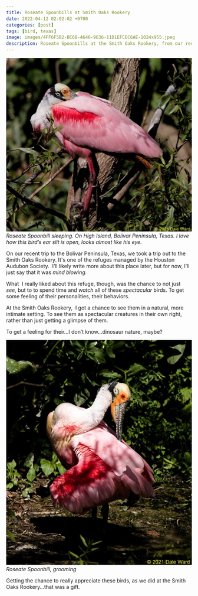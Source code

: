 ```yaml
---
title: Roseate Spoonbills at Smith Oaks Rookery
date: 2022-04-12 02:02:02 +0700
categories: [post]
tags: [bird, texas]
image: images/4FF6F5B2-BC6B-4646-9636-11D1EFCEC6AE-1024x955.jpeg
description: Roseate Spoonbills at the Smith Oaks Rookery, from our recent trip to Bolivar, Texas
---
```


![picture](images/4FF6F5B2-BC6B-4646-9636-11D1EFCEC6AE-1024x955.jpeg)
*Roseate Spoonbill sleeping. On High Island, Bolivar Peninsula, Texas. I love how this bird’s ear slit is open, looks almost like his eye.*

On our recent trip to the Bolivar Peninsula, Texas, we took a trip out to the Smith Oaks Rookery. It's one of the refuges managed by the Houston Audubon Society.  I’ll likely write more about this place later, but for now, I’ll just say that it was _mind blowing._

What  I really liked about this refuge, though, was the chance to not just _see_, but to to spend time and _watch_ all of these _spectacular_ birds. To get some feeling of their personalities, their behaviors.

At the Smith Oaks Rookery,  I got a chance to see them in a natural, more intimate setting. To see them as spectacular creatures in their own right, rather than just getting a glimpse of them.

To get a feeling for their…I don’t know…dinosaur nature, maybe?

![picture](images/5840AA5A-1A32-44A2-B7D7-5939134F60FF-847x1024.jpeg)
*Roseate Spoonbill, grooming*

Getting the chance to really appreciate these birds, as we did at the Smith Oaks Rookery…that was a gift.
